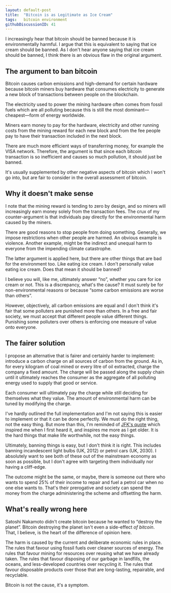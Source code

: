 ```yaml
---
layout: default-post
title:  "Bitcoin is as Legitimate as Ice Cream"
tags:   bitcoin environment
githubDiscussionID: 41
---
```


I increasingly hear that bitcoin should be banned because it is environmentally harmful. I argue that this is equivalent to saying that ice cream should be banned. As I don't hear anyone saying that ice cream should be banned, I think there is an obvious flaw in the original argument.

## The argument to ban bitcoin

Bitcoin causes carbon emissions and high-demand for certain hardware because bitcoin miners buy hardware that consumes electricity to generate a new block of transactions between people on the blockchain.

The electricity used to power the mining hardware often comes from fossil fuels which are all polluting because this is still the most dominant—cheapest—form of energy worldwide.

Miners earn money to pay for the hardware, electricity and other running costs from the mining reward for each new block and from the fee people pay to have their transaction included in the next block.

There are much more efficient ways of transferring money, for example the VISA network. Therefore, the argument is that since each bitcoin transaction is so inefficient and causes so much pollution, it should just be banned.

It's usually supplemented by other negative aspects of bitcoin which I won't go into, but are fair to consider in the overall assessment of bitcoin.

## Why it doesn't make sense

I note that the mining reward is tending to zero by design, and so miners will increasingly earn money solely from the transaction fees. The crux of my counter-argument is that individuals pay directly for the environmental harm caused by the miners.

There are good reasons to stop people from doing something. Generally, we impose restrictions when other people are harmed. An obvious example is violence. Another example, might be the indirect and unequal harm to everyone from the impending climate catastrophe.

The latter argument is applied here, but there are other things that are bad for the environment too. Like eating ice cream. I don't personally value eating ice cream. Does that mean it should be banned?

I believe you will, like me, ultimately answer “no”, whether you care for ice cream or not. This is a discrepancy, what's the cause? It must surely be for non-environmental reasons or because “some carbon emissions are worse than others”.

However, objectively, all carbon emissions are equal and I don't think it's fair that some polluters are punished more than others. In a free and fair society, we must accept that different people value different things. Punishing some polluters over others is enforcing one measure of value onto everyone.

## The fairer solution

I propose an alternative that is fairer and certainly harder to implement: introduce a carbon charge on all sources of carbon from the ground. As in, for every kilogram of coal mined or every litre of oil extracted, charge the company a fixed amount. The charge will be passed along the supply chain until it ultimately reaches the consumer as the aggregate of all polluting energy used to supply that good or service.

Each consumer will ultimately pay the charge while still deciding for themselves what they value. The amount of environmental harm can be tuned by modifying the charge.

I've hardly outlined the full implementation and I'm not saying this is easier to implement or that it can be done perfectly. We must do the right thing, not the easy thing. But more than this, I'm reminded of [JFK's quote][hard-things] which inspired me when I first heard it, and inspires me more as I get older. It is the hard things that make life worthwhile, not the easy things.

Ultimately, banning things is easy, but I don't think it is right. This includes banning incandescent light bulbs (UK, 2012) or petrol cars (UK, 2030). I absolutely want to see both of these out of the mainstream economy as soon as possible, but I don't agree with targeting them individually nor having a cliff-edge.

The outcome might be the same, or maybe, there is someone out there who wants to spend 25% of their income to repair and fuel a petrol car when no one else wants to. That's their prerogative and society can spend the money from the charge administering the scheme and offsetting the harm.

## What's really wrong here

Satoshi Nakamoto didn't create bitcoin because he wanted to “destroy the planet”. Bitcoin destroying the planet isn't even a side-effect *of bitcoin*. That, I believe, is the heart of the difference of opinion here.

The harm is caused by the current and deliberate economic rules in place. The rules that favour using fossil fuels over cleaner sources of energy. The rules that favour mining for resources over reusing what we have already taken. The rules that favour disposing of our garbage in landfills, the oceans, and less-developed countries over recycling it. The rules that favour disposable products over those that are long-lasting, repairable, and recyclable.

Bitcoin is not the cause, it's a symptom.


[hard-things]: https://blueandgreentomorrow.com/features/quote-of-the-day-we-do-these-things-because-they-are-hard/
